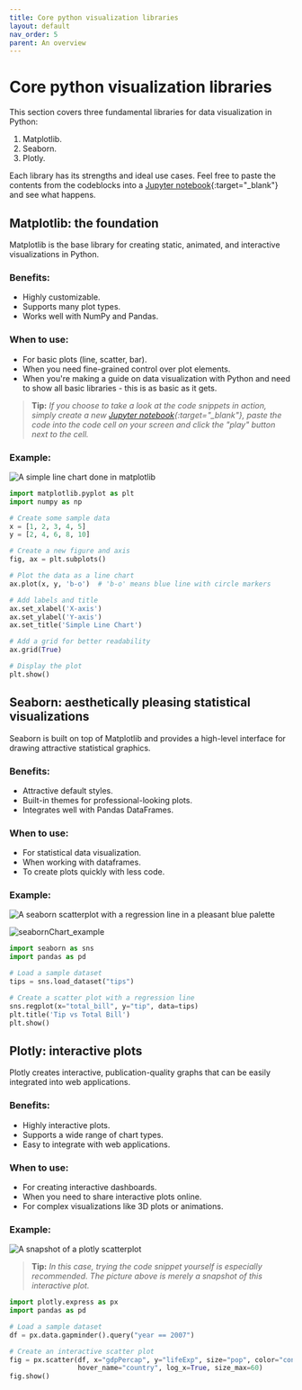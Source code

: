 ```yaml
---
title: Core python visualization libraries
layout: default
nav_order: 5
parent: An overview
---
```

# Core python visualization libraries

This section covers three fundamental libraries for data visualization in Python:
1. Matplotlib.
2. Seaborn.
3. Plotly.
  
Each library has its strengths and ideal use cases.
Feel free to paste the contents from the codeblocks into a [Jupyter notebook](http://colab.research.google.com/){:target="_blank"} and see what happens.

## Matplotlib: the foundation

Matplotlib is the base library for creating static, animated, and interactive visualizations in Python.

### Benefits:
- Highly customizable.
- Supports many plot types.
- Works well with NumPy and Pandas.

### When to use:
- For basic plots (line, scatter, bar).
- When you need fine-grained control over plot elements.
- When you're making a guide on data visualization with Python and need to show all basic libraries - this is as basic as it gets.

> **Tip:** *If you choose to take a look at the code snippets in action, simply create a new [Jupyter notebook](http://colab.research.google.com/){:target="_blank"}, paste the code into the code cell on your screen and click the "play" button next to the cell.*

### Example:

![A simple line chart done in matplotlib](https://github.com/goooral/data_visualization_with_python/blob/main/images/lib1.png?raw=true)

```python
import matplotlib.pyplot as plt
import numpy as np

# Create some sample data
x = [1, 2, 3, 4, 5]
y = [2, 4, 6, 8, 10]

# Create a new figure and axis
fig, ax = plt.subplots()

# Plot the data as a line chart
ax.plot(x, y, 'b-o')  # 'b-o' means blue line with circle markers

# Add labels and title
ax.set_xlabel('X-axis')
ax.set_ylabel('Y-axis')
ax.set_title('Simple Line Chart')

# Add a grid for better readability
ax.grid(True)

# Display the plot
plt.show()
```

## Seaborn: aesthetically pleasing statistical visualizations

Seaborn is built on top of Matplotlib and provides a high-level interface for drawing attractive statistical graphics.

### Benefits:
- Attractive default styles.
- Built-in themes for professional-looking plots.
- Integrates well with Pandas DataFrames.

### When to use: 
- For statistical data visualization.
- When working with dataframes.
- To create plots quickly with less code.

### Example:

![A seaborn scatterplot with a regression line in a pleasant blue palette](https://github.com/goooral/data_visualization_with_python/blob/main/images/lib2.png?raw=true)

![seabornChart_example](/images/seaborn_example1.png)
```python
import seaborn as sns
import pandas as pd

# Load a sample dataset
tips = sns.load_dataset("tips")

# Create a scatter plot with a regression line
sns.regplot(x="total_bill", y="tip", data=tips)
plt.title('Tip vs Total Bill')
plt.show()
```

## Plotly: interactive plots

Plotly creates interactive, publication-quality graphs that can be easily integrated into web applications.

### Benefits:
- Highly interactive plots.
- Supports a wide range of chart types.
- Easy to integrate with web applications.

### When to use:
- For creating interactive dashboards.
- When you need to share interactive plots online.
- For complex visualizations like 3D plots or animations.

### Example:

![A snapshot of a plotly scatterplot](https://github.com/goooral/data_visualization_with_python/blob/main/images/lib3.png?raw=true)

>**Tip:** *In this case, trying the code snippet yourself is especially recommended. The picture above is merely a snapshot of this interactive plot.*

```python
import plotly.express as px
import pandas as pd

# Load a sample dataset
df = px.data.gapminder().query("year == 2007")

# Create an interactive scatter plot
fig = px.scatter(df, x="gdpPercap", y="lifeExp", size="pop", color="continent",
                 hover_name="country", log_x=True, size_max=60)
fig.show()
```